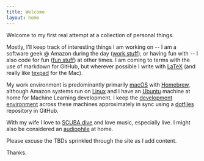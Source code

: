 ```yaml
---
title: Welcome
layout: home
---
```


Welcome to my first real attempt at a collection of personal things. 

Mostly, I'll keep track of interesting things I am working on -- I am a 
software geek @ Amazon during the day ([work stuff](work.md)), or having 
fun with -- I also code for fun ([fun stuff](fun.md)) at other times. I
am coming to terms with the use of markdown for GitHub, but wherever
possible I write with [LaTeX](https://www.latex-project.org/) (and really 
like [texpad](https://www.texpad.com/) for the Mac).

My work environment is predominantly primarily [macOS](https://www.apple.com/macos) 
with [Homebrew](https://brew.sh/), although Amazon systems run on 
[Linux](https://aws.amazon.com/amazon-linux-2/) and I have an 
[Ubuntu](https://ubuntu.com/) machine at home for Machine Learning 
development. I keep the [development environment](dev-env.md) across 
these machines approximately in sync using a 
[dotfiles](https://github.com/johnstonskj/dotfiles) repository in GitHub.

With my wife I love to [SCUBA dive](diving.md) and love music, especially
live. I might also be considered an [audiophile](audio.md) at home.

Please excuse the TBDs sprinkled through the site as I add content.

Thanks.
